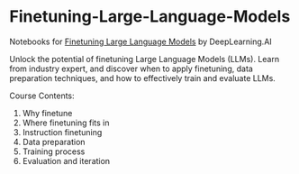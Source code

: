 # Finetuning-Large-Language-Models
Notebooks for [Finetuning Large Language Models](https://learn.deeplearning.ai/courses/finetuning-large-language-models) by DeepLearning.AI

Unlock the potential of finetuning Large Language Models (LLMs). Learn from industry expert, and discover when to apply finetuning, data preparation techniques, and how to effectively train and evaluate LLMs.

Course Contents:
1. Why finetune
2. Where finetuning fits in
3. Instruction finetuning
4. Data preparation
5. Training process
6. Evaluation and iteration
